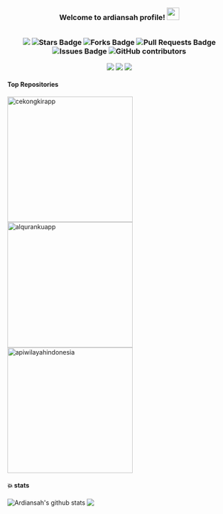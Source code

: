 <h3 align="center">
  Welcome to ardiansah profile!
  <img src="https://media.giphy.com/media/hvRJCLFzcasrR4ia7z/giphy.gif" width="28">

<br/>
<br/>
 <p>
    <a target="blank"><img src="https://komarev.com/ghpvc/?username=ardian-sh"/></a>
    <a target="blank"><img src="https://img.shields.io/github/stars/ardian-sh/ardian-sh" alt="Stars Badge"/></a>
    <a target="blank"><img src="https://img.shields.io/github/forks/ardian-sh/ardian-sh" alt="Forks Badge"/></a>
    <a target="blank"><img src="https://img.shields.io/github/issues-pr/ardian-sh/ardian-sh" alt="Pull Requests Badge"/></a>
    <a target="blank"><img src="https://img.shields.io/github/issues/ardian-sh/ardian-sh" alt="Issues Badge"/></a>
    <a target="blank"><img alt="GitHub contributors" src="https://img.shields.io/github/contributors/ardian-sh/ardian-sh?color=2b9348"></a>
</p>
  <p>
    <a href="https://www.facebook.com/ardiansah.info" target="blank"><img src="https://img.shields.io/badge/Ardiansah-1877F2?style=flat&logo=facebook&logoColor=white" /></a>
    <a href="ardiansah-info.medium.com" target="blank"><img src="https://img.shields.io/badge/Ardiansah-30302f?style=flat&logo=medium" /></a>
    <a href="www.linkedin.com/in/ardiansah" target="blank"><img src="https://img.shields.io/badge/Ardiansah-0077B5?style=flat&logo=linkedin&logoColor=white" /></a>
</p>
</h3>

#### Top Repositories

<p align="left">
<img width="282" src="https://github-readme-stats.vercel.app/api/pin/?username=ardian-sh&repo=cekongkirApp&theme=dracula" alt="cekongkirapp">
 <img width="282" src="https://github-readme-stats.vercel.app/api/pin/?username=ardian-sh&repo=AlqurankuApp&theme=dracula" alt="alqurankuapp">
  <img width="282" src="https://github-readme-stats.vercel.app/api/pin/?username=ardian-sh&repo=api-wilayah-indonesia&theme=dracula" alt="apiwilayahindonesia">
</p>

#### 💥 stats
<img align="center" src="https://github-readme-stats.vercel.app/api?username=ardian-sh&show_icons=true&hide=contribs,prs&cache_seconds=86400&theme=dracula" alt="Ardiansah's github stats" />

<img align="center" src="https://github-readme-stats.vercel.app/api/top-langs/?username=ardian-sh&layout=compact&theme=dracula&hide_border=true" />

